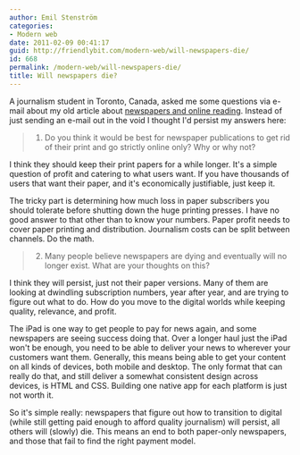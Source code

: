 ```yaml
---
author: Emil Stenström
categories:
- Modern web
date: 2011-02-09 00:41:17
guid: http://friendlybit.com/modern-web/will-newspapers-die/
id: 668
permalink: /modern-web/will-newspapers-die/
title: Will newspapers die?
---
```


A journalism student in Toronto, Canada, asked me some questions via e-mail about my old article about [newspapers and online reading](/modern-web/why-people-skip-newspapers-and-read-news-on-the-web-instead/). Instead of just sending an e-mail out in the void I thought I'd persist my answers here:

> 1. Do you think it would be best for newspaper publications to get rid of their print and go strictly online only? Why or why not?

I think they should keep their print papers for a while longer. It's a simple question of profit and catering to what users want. If you have thousands of users that want their paper, and it's economically justifiable, just keep it.

The tricky part is determining how much loss in paper subscribers you should tolerate before shutting down the huge printing presses. I have no good answer to that other than to know your numbers. Paper profit needs to cover paper printing and distribution. Journalism costs can be split between channels. Do the math.

> 2. Many people believe newspapers are dying and eventually will no longer exist. What are your thoughts on this?

I think they will persist, just not their paper versions. Many of them are looking at dwindling subscription numbers, year after year, and are trying to figure out what to do. How do you move to the digital worlds while keeping quality, relevance, and profit.

The iPad is one way to get people to pay for news again, and some newspapers are seeing success doing that. Over a longer haul just the iPad won't be enough, you need to be able to deliver your news to wherever your customers want them. Generally, this means being able to get your content on all kinds of devices, both mobile and desktop. The only format that can really do that, and still deliver a somewhat consistent design across devices, is HTML and CSS. Building one native app for each platform is just not worth it.

So it's simple really: newspapers that figure out how to transition to digital (while still getting paid enough to afford quality journalism) will persist, all others will (slowly) die. This means an end to both paper-only newspapers, and those that fail to find the right payment model.
